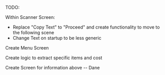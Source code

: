 TODO:

Within Scanner Screen:
-   Replace "Copy Text" to "Proceed" and create functionality to move to the following scene
-   Change Text on startup to be less generic

Create Menu Screen 

Create logic to extract specific items and cost 

Create Screen for information above -- Dane
